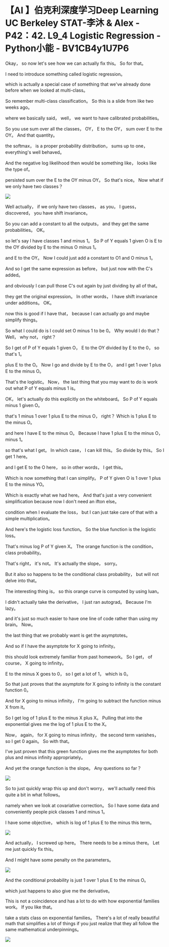 # 【AI 】伯克利深度学习Deep Learning UC Berkeley STAT-李沐 & Alex - P42：42. L9_4 Logistic Regression - Python小能 - BV1CB4y1U7P6

 Okay， so now let's see how we can actually fix this。 So for that。

 I need to introduce something called logistic regression。

 which is actually a special case of something that we've already done before when we looked at multi-class。

 So remember multi-class classification。 So this is a slide from like two weeks ago。

 where we basically said， well， we want to have calibrated probabilities。

 So you use sum over all the classes， OY， E to the OY， sum over E to the OY。 And that quantity。

 the softmax， is a proper probability distribution， sums up to one， everything's well behaved。

 And the negative log likelihood then would be something like， looks like the type of。

 persisted sum over the E to the OY minus OY。 So that's nice。 Now what if we only have two classes？



![](img/c99b1e13e6c2bc0ca826fc70993a2f8e_1.png)

 Well actually， if we only have two classes， as you， I guess， discovered， you have shift invariance。

 So you can add a constant to all the outputs， and they get the same probabilities。 OK。

 so let's say I have classes 1 and minus 1。 So P of Y equals 1 given O is E to the OY divided by E to the minus O minus 1。

 and E to the OY。 Now I could just add a constant to O1 and O minus 1。

 And so I get the same expression as before， but just now with the C's added。

 and obviously I can pull those C's out again by just dividing by all of that。

 they get the original expression。 In other words， I have shift invariance under additions。 OK。

 now this is good if I have that， because I can actually go and maybe simplify things。

 So what I could do is I could set O minus 1 to be 0。 Why would I do that？ Well， why not， right？

 So I get of P of Y equals 1 given O， E to the OY divided by E to the 0， so that's 1。

 plus E to the O。 Now I go and divide by E to the O， and I get 1 over 1 plus E to the minus O。

 That's the logistic。 Now， the last thing that you may want to do is work out what P of Y equals minus 1 is。

 OK， let's actually do this explicitly on the whiteboard。 So P of Y equals minus 1 given O。

 that's 1 minus 1 over 1 plus E to the minus O， right？ Which is 1 plus E to the minus O。

 and here I have E to the minus O。 Because I have 1 plus E to the minus O， minus 1。

 so that's what I get。 In which case， I can kill this。 So divide by this。 So I get 1 here。

 and I get E to the O here， so in other words， I get this。

 Which is now something that I can simplify。 P of Y given O is 1 over 1 plus E to the minus YO。

 Which is exactly what we had here。 And that's just a very convenient simplification because now I don't need an ifton else。

 condition when I evaluate the loss， but I can just take care of that with a simple multiplication。

 And here's the logistic loss function。 So the blue function is the logistic loss。

 That's minus log P of Y given X。 The orange function is the condition， class probability。

 That's right， it's not。 It's actually the slope， sorry。

 But it also so happens to be the conditional class probability， but will not delve into that。

 The interesting thing is， so this orange curve is computed by using luan。

 I didn't actually take the derivative， I just ran autograd。 Because I'm lazy。

 and it's just so much easier to have one line of code rather than using my brain。 Now。

 the last thing that we probably want is get the asymptotes。

 And so if I have the asymptote for X going to infinity。

 this should look extremely familiar from past homework。 So I get， of course， X going to infinity。

 E to the minus X goes to 0， so I get a lot of 1， which is 0。

 So that just proves that the asymptote for X going to infinity is the constant function 0。

 And for X going to minus infinity， I'm going to subtract the function minus X from it。

 So I get log of 1 plus E to the minus X plus X。 Pulling that into the exponential gives me the log of 1 plus E to the X。

 Now， again， for X going to minus infinity， the second term vanishes， so I get 0 again。 So with that。

 I've just proven that this green function gives me the asymptotes for both plus and minus infinity appropriately。

 And yet the orange function is the slope。 Any questions so far？



![](img/c99b1e13e6c2bc0ca826fc70993a2f8e_3.png)

 So to just quickly wrap this up and don't worry， we'll actually need this quite a bit in what follows。

 namely when we look at covariative correction。 So I have some data and conveniently people pick classes 1 and minus 1。

 I have some objective， which is log of 1 plus E to the minus this term。



![](img/c99b1e13e6c2bc0ca826fc70993a2f8e_5.png)

 And actually， I screwed up here。 There needs to be a minus there。 Let me just quickly fix this。

 And I might have some penalty on the parameters。

![](img/c99b1e13e6c2bc0ca826fc70993a2f8e_7.png)

 And the conditional probability is just 1 over 1 plus E to the minus O。

 which just happens to also give me the derivative。

 This is not a coincidence and has a lot to do with how exponential families work。 If you like that。

 take a stats class on exponential families。 There's a lot of really beautiful math that simplifies a lot of things if you just realize that they all follow the same mathematical underpinnings。



![](img/c99b1e13e6c2bc0ca826fc70993a2f8e_9.png)